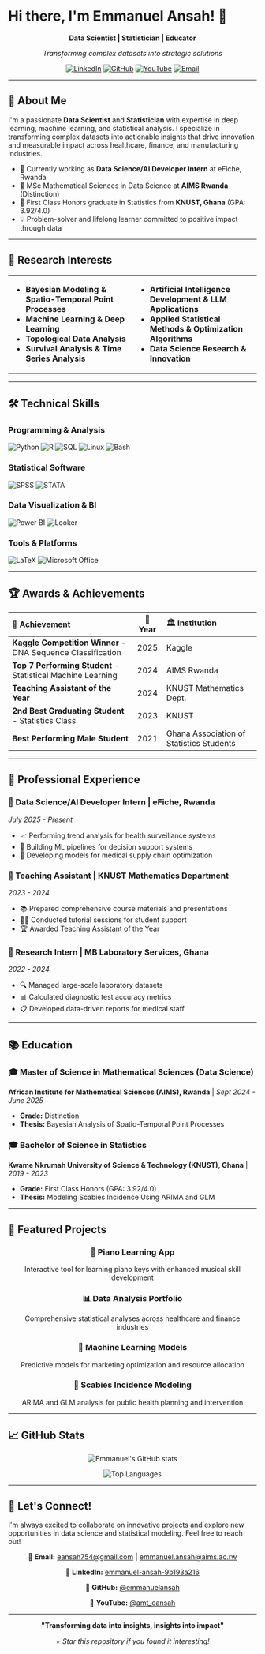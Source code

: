 # Hi there, I'm Emmanuel Ansah! 👋

<div align="center">
  
  **Data Scientist | Statistician | Educator**
  
  *Transforming complex datasets into strategic solutions*
  
  [![LinkedIn](https://img.shields.io/badge/LinkedIn-0077B5?style=for-the-badge&logo=linkedin&logoColor=white)](https://linkedin.com/in/emmanuel-ansah-9b193a216)
  [![GitHub](https://img.shields.io/badge/GitHub-100000?style=for-the-badge&logo=github&logoColor=white)](https://github.com/emmanuelansah)
  [![YouTube](https://img.shields.io/badge/YouTube-FF0000?style=for-the-badge&logo=youtube&logoColor=white)](https://youtube.com/@amt_eansah)
  [![Email](https://img.shields.io/badge/Email-D14836?style=for-the-badge&logo=gmail&logoColor=white)](mailto:eansah754@gmail.com)
  
</div>

---

## 🚀 About Me

I'm a passionate **Data Scientist** and **Statistician** with expertise in deep learning, machine learning, and statistical analysis. I specialize in transforming complex datasets into actionable insights that drive innovation and measurable impact across healthcare, finance, and manufacturing industries.

- 🔭 Currently working as **Data Science/AI Developer Intern** at eFiche, Rwanda
- 🌱 MSc Mathematical Sciences in Data Science at **AIMS Rwanda** (Distinction)
- 🎯 First Class Honors graduate in Statistics from **KNUST, Ghana** (GPA: 3.92/4.0)
- 💡 Problem-solver and lifelong learner committed to positive impact through data

---

## 🔬 Research Interests

<table>
<tr>
<td width="50%">

- **Bayesian Modeling & Spatio-Temporal Point Processes**
- **Machine Learning & Deep Learning**
- **Topological Data Analysis**
- **Survival Analysis & Time Series Analysis**

</td>
<td width="50%">

- **Artificial Intelligence Development & LLM Applications**
- **Applied Statistical Methods & Optimization Algorithms**
- **Data Science Research & Innovation**

</td>
</tr>
</table>

---

## 🛠️ Technical Skills

### Programming & Analysis
![Python](https://img.shields.io/badge/Python-3776AB?style=flat-square&logo=python&logoColor=white)
![R](https://img.shields.io/badge/R-276DC3?style=flat-square&logo=r&logoColor=white)
![SQL](https://img.shields.io/badge/SQL-336791?style=flat-square&logo=postgresql&logoColor=white)
![Linux](https://img.shields.io/badge/Linux-FCC624?style=flat-square&logo=linux&logoColor=black)
![Bash](https://img.shields.io/badge/Bash-4EAA25?style=flat-square&logo=gnu-bash&logoColor=white)

### Statistical Software
![SPSS](https://img.shields.io/badge/SPSS-052FAD?style=flat-square)
![STATA](https://img.shields.io/badge/STATA-1F497D?style=flat-square)

### Data Visualization & BI
![Power BI](https://img.shields.io/badge/Power_BI-F2C811?style=flat-square&logo=powerbi&logoColor=black)
![Looker](https://img.shields.io/badge/Looker-4285F4?style=flat-square&logo=looker&logoColor=white)

### Tools & Platforms
![LaTeX](https://img.shields.io/badge/LaTeX-008080?style=flat-square&logo=latex&logoColor=white)
![Microsoft Office](https://img.shields.io/badge/Microsoft_Office-D83B01?style=flat-square&logo=microsoft-office&logoColor=white)

---

## 🏆 Awards & Achievements

<div align="center">

| 🥇 Achievement | 📅 Year | 🏛️ Institution |
|:---|:---:|:---|
| **Kaggle Competition Winner** - DNA Sequence Classification | 2025 | Kaggle |
| **Top 7 Performing Student** - Statistical Machine Learning | 2024 | AIMS Rwanda |
| **Teaching Assistant of the Year** | 2024 | KNUST Mathematics Dept. |
| **2nd Best Graduating Student** - Statistics Class | 2023 | KNUST |
| **Best Performing Male Student** | 2021 | Ghana Association of Statistics Students |

</div>

---

## 💼 Professional Experience

### 🔹 Data Science/AI Developer Intern | eFiche, Rwanda
*July 2025 - Present*
- 📈 Performing trend analysis for health surveillance systems
- 🤖 Building ML pipelines for decision support systems
- 🏥 Developing models for medical supply chain optimization

### 🔹 Teaching Assistant | KNUST Mathematics Department
*2023 - 2024*
- 📚 Prepared comprehensive course materials and presentations
- 👨‍🏫 Conducted tutorial sessions for student support
- 🏆 Awarded Teaching Assistant of the Year

### 🔹 Research Intern | MB Laboratory Services, Ghana
*2022 - 2024*
- 🔍 Managed large-scale laboratory datasets
- 📊 Calculated diagnostic test accuracy metrics
- 📋 Developed data-driven reports for medical staff

---

## 📚 Education

### 🎓 Master of Science in Mathematical Sciences (Data Science)
**African Institute for Mathematical Sciences (AIMS), Rwanda** | *Sept 2024 - June 2025*
- **Grade:** Distinction
- **Thesis:** Bayesian Analysis of Spatio-Temporal Point Processes

### 🎓 Bachelor of Science in Statistics
**Kwame Nkrumah University of Science & Technology (KNUST), Ghana** | *2019 - 2023*
- **Grade:** First Class Honors (GPA: 3.92/4.0)
- **Thesis:** Modeling Scabies Incidence Using ARIMA and GLM

---

## 🌟 Featured Projects

<div align="center">

### 🎹 Piano Learning App
Interactive tool for learning piano keys with enhanced musical skill development

### 📊 Data Analysis Portfolio
Comprehensive statistical analyses across healthcare and finance industries

### 🤖 Machine Learning Models
Predictive models for marketing optimization and resource allocation

### 🏥 Scabies Incidence Modeling
ARIMA and GLM analysis for public health planning and intervention

</div>

---

## 📈 GitHub Stats

<div align="center">
  
  ![Emmanuel's GitHub stats](https://github-readme-stats.vercel.app/api?username=emmanuelansah&show_icons=true&theme=tokyonight)
  
  ![Top Languages](https://github-readme-stats.vercel.app/api/top-langs/?username=emmanuelansah&layout=compact&theme=tokyonight)
  
</div>

---

## 🤝 Let's Connect!

I'm always excited to collaborate on innovative projects and explore new opportunities in data science and statistical modeling. Feel free to reach out!

<div align="center">
  
  📧 **Email:** eansah754@gmail.com | emmanuel.ansah@aims.ac.rw
  
  💼 **LinkedIn:** [emmanuel-ansah-9b193a216](https://linkedin.com/in/emmanuel-ansah-9b193a216)
  
  🐙 **GitHub:** [@emmanuelansah](https://github.com/emmanuelansah)
  
  🎥 **YouTube:** [@amt_eansah](https://youtube.com/@amt_eansah)
  
</div>

---

<div align="center">
  
  **"Transforming data into insights, insights into impact"**
  
  ⭐ *Star this repository if you found it interesting!*
  
</div>
